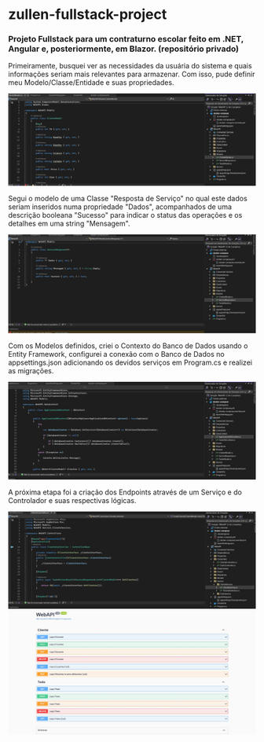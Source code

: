 # zullen-fullstack-project
<h3>Projeto Fullstack para um contraturno escolar feito em .NET, Angular e, posteriormente, em Blazor. (repositório privado)</h3>

Primeiramente, busquei ver as necessidades da usuária do sistema e quais informações seriam mais relevantes para armazenar. Com isso, pude definir meu Modelo/Classe/Entidade e suas propriedades.

<img src="models.jpg">

Segui o modelo de uma Classe "Resposta de Serviço" no qual este dados seriam inseridos numa propriedade "Dados", acompanhados de uma descrição booleana "Sucesso" para indicar o status das operações e os detalhes em uma string "Mensagem". 

<img src="response.jpg">

Com os Modelos definidos, criei o Contexto do Banco de Dados usando o Entity Framework, configurei a conexão com o Banco de Dados no appsettings.json adicionando os devidos serviços em Program.cs e realizei as migrações.

<img src="dbContext.jpg">

A próxima etapa foi a criação dos Endpoints através de um Serviço e do Controlador e suas respectivas lógicas.

<img src="controller.jpg">

<img src="api.jpg">


